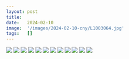 ```yaml
---
layout: post
title:  
date:   2024-02-10
image:  '/images/2024-02-10-cny/L1003064.jpg'
tags:   []
---
```


<div class="gallery-box">
  <div class="gallery">
    <img src="/journal/images/2024-02-10-cny/L1003064_sq.jpg" />
    <img src="/journal/images/2024-02-10-cny/L1003074_sq.jpg" />
    <img src="/journal/images/2024-02-10-cny/L1003088_sq.jpg" />
    <img src="/journal/images/2024-02-10-cny/L1003092_sq.jpg" />
    <img src="/journal/images/2024-02-10-cny/L1003099_sq.jpg" />
    <img src="/journal/images/2024-02-10-cny/L1003106_sq.jpg" />
    <img src="/journal/images/2024-02-10-cny/L1003112_sq.jpg" />
    <img src="/journal/images/2024-02-10-cny/L1003114_sq.jpg" />
    <img src="/journal/images/2024-02-10-cny/L1003116_sq.jpg" />
    <img src="/journal/images/2024-02-10-cny/L1003121_sq.jpg" />
    <img src="/journal/images/2024-02-10-cny/L1003125_sq.jpg" />
    <img src="/journal/images/2024-02-10-cny/L1003126_sq.jpg" />
  </div>
</div>
